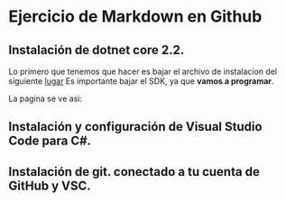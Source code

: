 # Ejercicio de Markdown en Github

## Instalación de dotnet core 2.2.
Lo primero que tenemos que hacer es bajar el archivo de instalacion del siguiente [lugar](https://dotnet.microsoft.com/download)
Es importante bajar el SDK, ya que **vamos a programar**.

La pagina se ve asi:

## Instalación y configuración de Visual Studio Code para C#.

## Instalación de git. conectado a tu cuenta de GitHub y VSC.

